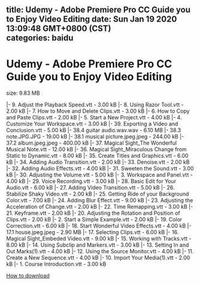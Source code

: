 
title: Udemy - Adobe Premiere Pro CC Guide you to Enjoy Video Editing
date: Sun Jan 19 2020 13:09:48 GMT+0800 (CST)    
categories: baidu
---

# Udemy - Adobe Premiere Pro CC Guide you to Enjoy Video Editing
size: 9.83 MB
 
 
|- 9. Adjust the Playback Speed.vtt - 3.00 kB
|- 8. Using Razor Tool.vtt - 2.00 kB
|- 7. How to Move and Delete Clips.vtt - 3.00 kB
|- 6. How to Copy and Paste Clips.vtt - 2.00 kB
|- 5. Start a New Project.vtt - 4.00 kB
|- 4. Customize Your Workspace.vtt - 3.00 kB
|- 39. Exporting a Video and Conclusion.vtt - 5.00 kB
|- 38.4 guitar audio.wav.wav - 6.10 MB
|- 38.3 note.JPG.JPG - 19.00 kB
|- 38.1 musical picture.jpeg.jpeg - 244.00 kB
|- 37.2 album.jpeg.jpeg - 400.00 kB
|- 37. Magical Sight_The Wonderful Musical Note.vtt - 12.00 kB
|- 36. Magical Sight_Miraculous Change from Static to Dynamic.vtt - 8.00 kB
|- 35. Create Titles and Graphics.vtt - 6.00 kB
|- 34. Adding Audio Transition.vtt - 2.00 kB
|- 33. Denoise.vtt - 2.00 kB
|- 32. Adding Audio Effects.vtt - 4.00 kB
|- 31. Sweeten the Sound.vtt - 3.00 kB
|- 30. Adjusting the Volume.vtt - 5.00 kB
|- 3. Workspace and Panel.vtt - 4.00 kB
|- 29. Voice Recording.vtt - 3.00 kB
|- 28. Basic Edit for Your Audio.vtt - 6.00 kB
|- 27. Adding Video Transition.vtt - 5.00 kB
|- 26. Stabilize Shaky Video.vtt - 2.00 kB
|- 25. Getting Ride of your Background Color.vtt - 7.00 kB
|- 24. Adding Blur Effect.vtt - 9.00 kB
|- 23. Adjusting the Acceleration of Change.vtt - 2.00 kB
|- 22. Time Remapping.vtt - 3.00 kB
|- 21. Keyframe.vtt - 2.00 kB
|- 20. Adjusting the Rotation and Position of Clips.vtt - 2.00 kB
|- 2. Start a Simple Example.vtt - 2.00 kB
|- 19. Color Correction.vtt - 6.00 kB
|- 18. Start Wonderful Video Effects.vtt - 4.00 kB
|- 17.1 house.jpeg.jpeg - 2.90 MB
|- 17. Selecting Clips.vtt - 6.00 kB
|- 16. Magical Sight_Embeded Video.vtt - 9.00 kB
|- 15. Working with Tracks.vtt - 8.00 kB
|- 14. Using Subclip and Markers.vtt - 3.00 kB
|- 13. Setting In and Out Marks(1).vtt - 4.00 kB
|- 12. Using the Source Monitor.vtt - 4.00 kB
|- 11. Create a New Sequence.vtt - 4.00 kB
|- 10. Import Your Media(1).vtt - 2.00 kB
|- 1. Course Introduction.vtt - 3.00 kB

[How to download](https://bpcam.bemobtrk.com/go/2ceec3aa-1ca2-46d6-b9ff-aaa5c184517c?jno=495)